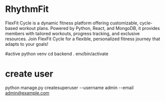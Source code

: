 # RhythmFit
FlexFit Cycle is a dynamic fitness platform offering customizable, cycle-based workout plans. Powered by Python, React, and MongoDB, it provides members with tailored workouts, progress tracking, and exclusive resources. Join FlexFit Cycle for a flexible, personalized fitness journey that adapts to your goals!  


#active python venv
cd backend
. env/bin/activate

# create user
python manage.py createsuperuser --username admin --email admin@example.com
